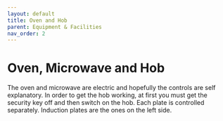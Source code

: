 ```yaml
---
layout: default
title: Oven and Hob
parent: Equipment & Facilities
nav_order: 2
---
```


# Oven, Microwave and Hob

The oven and microwave are electric and hopefully the controls are self explanatory. In order to get the hob working, at first you must get the security key off and then switch on the hob. Each plate is controlled separately. Induction plates are the ones on the left side.
